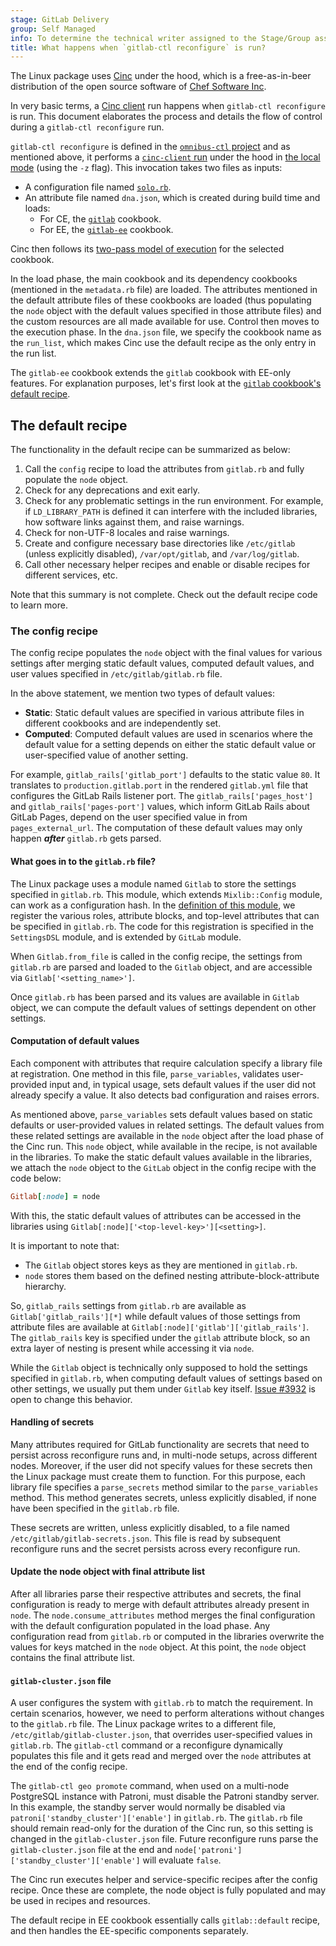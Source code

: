 ```yaml
---
stage: GitLab Delivery
group: Self Managed
info: To determine the technical writer assigned to the Stage/Group associated with this page, see https://handbook.gitlab.com/handbook/product/ux/technical-writing/#assignments
title: What happens when `gitlab-ctl reconfigure` is run?
---
```


The Linux package uses [Cinc](https://cinc.sh/) under the hood,
which is a free-as-in-beer distribution of the open source software of [Chef Software Inc](https://docs.chef.io/).

In very basic terms, a [Cinc client](https://cinc.sh/start/client/) run
happens when `gitlab-ctl reconfigure` is run. This document elaborates
the process and details the flow of control during a `gitlab-ctl reconfigure`
run.

`gitlab-ctl reconfigure` is defined in the
[`omnibus-ctl` project](https://gitlab.com/gitlab-org/build/omnibus-mirror/omnibus-ctl/-/blob/0.6.0.1/lib/omnibus-ctl.rb#L517)
and as mentioned above, it performs a
[`cinc-client` run](https://gitlab.com/gitlab-org/build/omnibus-mirror/omnibus-ctl/-/blob/0.6.0.1/lib/omnibus-ctl.rb#L501)
under the hood in [the local mode](https://docs.chef.io/ctl_chef_client/#run-in-local-mode) (using the `-z` flag). This invocation takes
two files as inputs:

- A configuration file named [`solo.rb`](https://gitlab.com/gitlab-org/omnibus-gitlab/-/blob/master/files/gitlab-cookbooks/solo.rb).
- An attribute file named `dna.json`, which is created during build time and loads:
  - For CE, the [`gitlab`](https://gitlab.com/gitlab-org/omnibus-gitlab/-/tree/master/files/gitlab-cookbooks/gitlab) cookbook.
  - For EE, the [`gitlab-ee`](https://gitlab.com/gitlab-org/omnibus-gitlab/-/tree/master/files/gitlab-cookbooks/gitlab-ee) cookbook.

Cinc then follows its [two-pass model of execution](https://coderanger.net/two-pass/) for the selected cookbook.

In the load phase, the main cookbook and its dependency cookbooks (mentioned in
the `metadata.rb` file) are loaded. The attributes mentioned in the default
attribute files of these cookbooks are loaded (thus populating the `node` object
with the default values specified in those attribute files) and the custom
resources are all made available for use. Control then moves to the
execution phase. In the `dna.json` file, we specify the cookbook name as the
`run_list`, which makes Cinc use the default recipe as the only entry in the run
list.

The `gitlab-ee` cookbook extends the `gitlab` cookbook with EE-only
features. For explanation purposes, let's first look at the
[`gitlab` cookbook's default recipe](https://gitlab.com/gitlab-org/omnibus-gitlab/-/blob/master/files/gitlab-cookbooks/gitlab/recipes/default.rb).

## The default recipe

The functionality in the default recipe can be summarized as below:

1. Call the `config` recipe to load the attributes from `gitlab.rb` and fully
   populate the `node` object.
1. Check for any deprecations and exit early.
1. Check for any problematic settings in the run environment. For example,
   if `LD_LIBRARY_PATH` is defined it can interfere with the included
   libraries, how software links against them, and raise warnings.
1. Check for non-UTF-8 locales and raise warnings.
1. Create and configure necessary base directories like `/etc/gitlab` (unless
   explicitly disabled), `/var/opt/gitlab`, and `/var/log/gitlab`.
1. Call other necessary helper recipes and enable or disable recipes for different
   services, etc.

Note that this summary is not complete. Check out the default recipe code to
learn more.

### The config recipe

The config recipe populates the `node` object with the
final values for various settings after merging static default values,
computed default values, and user values specified
in `/etc/gitlab/gitlab.rb` file.

In the above statement, we mention two types of default values:

- **Static**: Static default values are specified in various
  attribute files in different cookbooks and are independently set.
- **Computed**: Computed default values are used in scenarios where the
  default value for a setting depends on either the static default
  value or user-specified value of another setting.

For example, `gitlab_rails['gitlab_port']` defaults to the static
value `80`. It translates to `production.gitlab.port` in the rendered
`gitlab.yml` file that configures the GitLab Rails listener port. The
`gitlab_rails['pages_host']` and `gitlab_rails['pages-port']` values,
which inform GitLab Rails about GitLab Pages, depend on the user
specified value in from `pages_external_url`. The computation of these
default values may only happen **_after_** `gitlab.rb` gets parsed.

#### What goes in to the `gitlab.rb` file?

The Linux package uses a module named `Gitlab` to store the settings specified in
`gitlab.rb`. This module, which extends `Mixlib::Config` module, can work as a
configuration hash. In the
[definition of this module](https://gitlab.com/gitlab-org/omnibus-gitlab/-/blob/master/files/gitlab-cookbooks/package/libraries/config/gitlab.rb),
we register the various roles, attribute blocks, and top-level attributes that
can be specified in `gitlab.rb`. The code for this registration is specified in
the `SettingsDSL` module, and is extended by `GitLab` module.

When `Gitlab.from_file` is called in the config recipe, the settings from
`gitlab.rb` are parsed and loaded to the `Gitlab` object, and are accessible via
`Gitlab['<setting_name>']`.

Once `gitlab.rb` has been parsed and its values are available in `Gitlab`
object, we can compute the default values of settings dependent on other settings.

#### Computation of default values

Each component with attributes that require calculation specify a library file
at registration. One method in this file, `parse_variables`, validates user-provided
input and, in typical usage, sets default values if the user did not already specify
a value. It also detects bad configuration and raises errors.

As mentioned above, `parse_variables` sets default values based on static
defaults or user-provided values in related settings. The default values
from these related settings are available in the `node` object after the load
phase of the Cinc run. This `node` object, while available in the recipe, is
not available in the libraries. To make the static default values available
in the libraries, we attach the `node` object to the `GitLab` object in
the config recipe with the code below:

```ruby
Gitlab[:node] = node
```

With this, the static default values of attributes can be accessed in the libraries
using `Gitlab[:node]['<top-level-key>'][<setting>]`.

It is important to note that:

- The `Gitlab` object stores keys as they are mentioned in `gitlab.rb`.
- `node` stores them based on the defined nesting attribute-block-attribute hierarchy.

So, `gitlab_rails` settings from
`gitlab.rb` are available as `Gitlab['gitlab_rails'][*]` while default values of
those settings from attribute files are available at
`Gitlab[:node]['gitlab']['gitlab_rails']`. The `gitlab_rails` key is specified
under the `gitlab` attribute block, so an extra layer of nesting is present
while accessing it via `node`.

While the `Gitlab` object is technically only supposed to hold the settings
specified in `gitlab.rb`, when computing default values of settings based on
other settings, we usually put them under `Gitlab` key itself.
[Issue #3932](https://gitlab.com/gitlab-org/omnibus-gitlab/-/issues/3923) is open to change
this behavior.

#### Handling of secrets

Many attributes required for GitLab functionality are secrets that need to
persist across reconfigure runs and, in multi-node setups, across different
nodes. Moreover, if the user did not specify values for these secrets then
the Linux package must create them to function. For this purpose, each library file
specifies a `parse_secrets` method similar to the `parse_variables` method. This
method generates secrets, unless explicitly disabled, if none have been specified
in the `gitlab.rb` file.

These secrets are written, unless explicitly disabled, to a file named
`/etc/gitlab/gitlab-secrets.json`. This file is read by subsequent reconfigure
runs and the secret persists across every reconfigure run.

#### Update the node object with final attribute list

After all libraries parse their respective attributes and secrets, the
final configuration is ready to merge with default attributes already
present in `node`. The `node.consume_attributes` method merges the
final configuration with the default configuration populated in the load
phase. Any configuration read from `gitlab.rb` or computed in the libraries
overwrite the values for keys matched in the `node` object. At this point,
the `node` object contains the final attribute list.

#### `gitlab-cluster.json` file

A user configures the system with `gitlab.rb` to match the requirement. In
certain scenarios, however, we need to perform alterations without changes
to the `gitlab.rb` file. The Linux package writes to a different file,
`/etc/gitlab/gitlab-cluster.json`, that overrides user-specified values in
`gitlab.rb`. The `gitlab-ctl` command or a reconfigure dynamically populates
this file and it gets read and merged over the `node` attributes at the end
of the config recipe.

The `gitlab-ctl geo promote` command, when used on a multi-node PostgreSQL
instance with Patroni, must disable the Patroni standby server. In this
example, the standby server would normally be disabled via
`patroni['standby_cluster']['enable']` in `gitlab.rb`. The `gitlab.rb` file
should remain read-only for the duration of the Cinc run, so this setting
is changed in the `gitlab-cluster.json` file. Future reconfigure runs parse
the `gitlab-cluster.json` file at the end and `node['patroni']['standby_cluster']['enable']`
will evaluate `false`.

The Cinc run executes helper and service-specific recipes after
the config recipe. Once these are complete, the node object is
fully populated and may be used in recipes and resources.

The default recipe in EE cookbook essentially calls `gitlab::default` recipe,
and then handles the EE-specific components separately.
